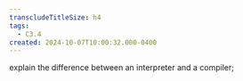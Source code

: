```yaml
---
transcludeTitleSize: h4
tags:
  - C3.4
created: 2024-10-07T10:00:32.000-0400
---
```

explain the difference between an interpreter and a compiler;